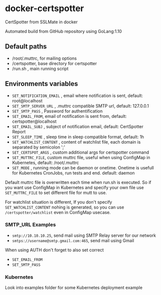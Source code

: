 # docker-certspotter
CertSpotter from SSLMate in docker

Automated build from GitHub repository using GoLang:1.10 

## Default paths
* /root/.muttrc, for mailing options
* /certspotter, base directory for certspotter
* /run.sh , main running script

## Environments variables
* `SET_NOTIFICATION_EMAIL` , email where notification is sent, default: root@localhost
* `SET_SMTP_SERVER_URL` , .muttrc compatible SMTP url, default: 127.0.0.1
* `SET_SMTP_PASS` , Password for authentification
* `SET_EMAIL_FROM`, email of notification is sent from, default: certspotter@localhost
* `SET_EMAIL_SUBJ` , subject of notification email, default: CertSpotter Report
* `SET_SLEEP_TIME` , sleep time in sleep compatible format, default: 1h
* `SET_WATCHLIST_CONTENT` , content of watchlist file, each domain is separated by semicolon ';'
* `SET_CERTSPOT_ARGS` , custom additional args for certspotter command
* `SET_MUTTRC_FILE`, custom muttrc file, useful when using ConfigMap in Kubernetes, default: /root/.muttrc
* `SET_MODE` , running mode can be daemon or onetime. Onetime is usefull for Kubernetes CronJobs, run tests and end. default: daemon

Default muttrc file is overwritten each time when run.sh is executed. So if you want use ConfigMap in Kubernetes and specify your own file use `SET_MUTTRC_FILE` to set different file for mutt to use.

For watchlist situation is different, If you don't specify `SET_WATCHLIST_CONTENT` nohing is generated, so you can use `/certspotter/watchlist` even in ConfigMap usecase.

### SMTP_URL Examples
* `smtp://10.10.10.25`, send mail using SMTP Relay server for our network
* `smtps://username@smtp.gmail.com:465`, send mail using Gmail 

When using AUTH don't forget to also set correct
* `SET_EMAIL_FROM`
* `SET_SMTP_PASS`

### Kubernetes 

Look into examples folder for some Kubernetes deployment example

